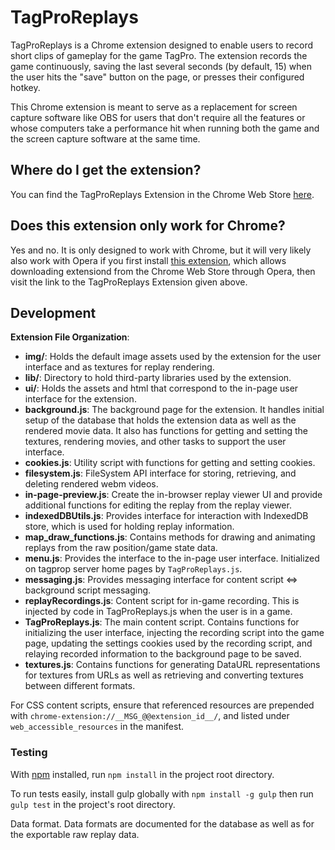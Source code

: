 # TagProReplays

TagProReplays is a Chrome extension designed to enable users to record short clips of gameplay for the game TagPro. The extension records the game continuously, saving the last several seconds (by default, 15) when the user hits the "save" button on the page, or presses their configured hotkey.

This Chrome extension is meant to serve as a replacement for screen capture software like OBS for users that don't require all the features or whose computers take a performance hit when running both the game and the screen capture software at the same time.

## Where do I get the extension?

You can find the TagProReplays Extension in the Chrome Web Store [here](https://chrome.google.com/webstore/detail/tagproreplays/ejbnakhldlocljfcglmeibhhdnmmcodh).

## Does this extension only work for Chrome?

Yes and no. It is only designed to work with Chrome, but it will very likely also work with Opera if you first install [this extension](https://addons.opera.com/en/extensions/details/download-chrome-extension-9/?display=en), which allows downloading extensiond from the Chrome Web Store through Opera, then visit the link to the TagProReplays Extension given above.

## Development

**Extension File Organization**:
* **img/**: Holds the default image assets used by the extension for the user interface and as textures for replay rendering.
* **lib/**: Directory to hold third-party libraries used by the extension.
* **ui/**: Holds the assets and html that correspond to the in-page user interface for the extension.
* **background.js**: The background page for the extension. It handles initial setup of the database that holds the extension data as well as the rendered movie data. It also has functions for getting and setting the textures, rendering movies, and other tasks to support the user interface.
* **cookies.js**: Utility script with functions for getting and setting cookies.
* **filesystem.js**: FileSystem API interface for storing, retrieving, and deleting rendered webm videos.
* **in-page-preview.js**: Create the in-browser replay viewer UI and provide additional functions for editing the replay from the replay viewer.
* **indexedDBUtils.js**: Provides interface for interaction with IndexedDB store, which is used for holding replay information.
* **map_draw_functions.js**: Contains methods for drawing and animating replays from the raw position/game state data.
* **menu.js**: Provides the interface to the in-page user interface. Initialized on tagprop server home pages by `TagProReplays.js`.
* **messaging.js**: Provides messaging interface for content script <=> background script messaging.
* **replayRecordings.js**: Content script for in-game recording. This is injected by code in TagProReplays.js when the user is in a game.
* **TagProReplays.js**: The main content script. Contains functions for initializing the user interface, injecting the recording script into the game page, updating the settings cookies used by the recording script, and relaying recorded information to the background page to be saved.
* **textures.js**: Contains functions for generating DataURL representations for textures from URLs as well as retrieving and converting textures between different formats.

For CSS content scripts, ensure that referenced resources are prepended with `chrome-extension://__MSG_@@extension_id__/`, and listed under `web_accessible_resources` in the manifest.
### Testing

With [npm](https://github.com/npm/npm) installed, run `npm install` in the project root directory.

To run tests easily, install gulp globally with `npm install -g gulp` then run `gulp test` in the project's root directory.

Data format. Data formats are documented for the database as well as for the exportable raw replay data.

